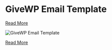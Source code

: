 # GiveWP Email Template

[Read More](https://wpdebuglog.com/giveWP-email-template/)


![GiveWP Email Template](https://wpdebuglog.com/wp-content/uploads/2023/08/givewp-email-template.png)

[Read More](https://wpdebuglog.com/giveWP-email-template/)